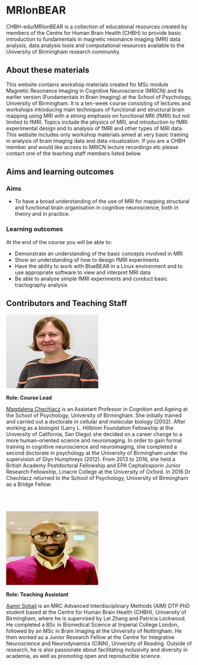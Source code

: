 # MRIonBEAR 

CHBH-edu/MRIonBEAR is a collection of educational resources created by members of the Centre for Human Brain Health (CHBH) to provide basic introduction to fundamentals in magnetic resonance imaging (MRI) data analysis, data analysis tools and computational resources available to the University of Birmingham research community.

## About these materials

This website contains workshop materials created for MSc module Magnetic Resonance Imaging in Cognitive Neuroscience (MRICN) and its earlier version (Fundamentals in Brain Imaging) at the School of Psychology, University of Birmingham. It is a ten-week course consisting of lectures and workshops introducing main techniques of functional and structural brain mapping using MRI with a strong emphasis on functional MRI (fMRI) but not limited to fMRI. Topics include the physics of MRI, and introduction to fMRI experimental design and to analysis of fMRI and other types of MRI data. This website includes only workshop materials aimed at very basic training in analysis of brain imaging data and data visualization. If you are a CHBH member and would like access to MRICN lecture recordings etc please contact one of the teaching staff members listed below.

## Aims and learning outcomes

### Aims
* To have a broad understanding of the use of MRI for mapping structural and functional brain organisation in cognitive neuroscience, both in theory and in practice.

### Learning outcomes
At the end of the course you will be able to:

* Demonstrate an understanding of the basic concepts involved in MRI
* Show an understanding of how to design fMRI experiments
* Have the ability to work with BlueBEAR in a Linux environment and to use appropriate software to view and interpret MRI data
* Be able to analyse simple fMRI experiments and conduct basic tractography analysis

## Contributors and Teaching Staff

<p>
  <img src="assets/images/main_page/magda.jpg" alt="Magda" width="250" height="200">
</p>

<b>Role: Course Lead</b>

[Magdalena Chechlacz](https://www.birmingham.ac.uk/staff/profiles/psychology/chechlacz-magda) is an Assistant Professor in Cognition and Ageing at the School of Psychology, University of Birmingham. She initially trained and carried out a doctorate in cellular and molecular biology (2002). After working as a biologist (Larry L. Hillblom Foundation Fellowship at the University of California, San Diego) she decided on a career change to a more human-oriented science and neuroimaging. In order to gain formal training in cognitive neuroscience and neuroimaging, she completed a second doctorate in psychology at the University of Birmingham under the supervision of Glyn Humphreys (2012). From 2013 to 2016, she held a British Academy Postdoctoral Fellowship and EPA Cephalosporin Junior Research Fellowship, Linacre College at the University of Oxford. In 2016 Dr Chechlacz returned to the School of Psychology, University of Birmingham as a Bridge Fellow.
<br>
<br>
<br>
<br>
<p>
  <img src="assets/images/main_page/aamir.png" alt="Aamir" width="250" height="200">
</p>

<b>Role: Teaching Assistant</b>

[Aamir Sohail](https://sohaamir.github.io/) is an MRC Advanced Interdisciplinary Methods (AIM) DTP PhD student based at the Centre for Human Brain Health (CHBH), University of Birmingham, where he is supervised by Lei Zhang and Patricia Lockwood. He completed a BSc in Biomedical Science at Imperial College London, followed by an MSc in Brain Imaging at the University of Nottingham. He then worked as a Junior Research Fellow at the Centre for Integrative Neuroscience and Neurodynamics (CINN), University of Reading. Outside of research, he is also passionate about facilitating inclusivity and diversity in academia, as well as promoting open and reproducible science.
